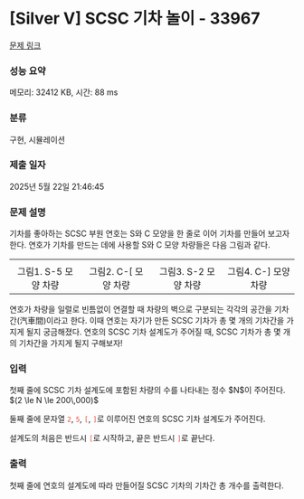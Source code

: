 # [Silver V] SCSC 기차 놀이 - 33967 

[문제 링크](https://www.acmicpc.net/problem/33967) 

### 성능 요약

메모리: 32412 KB, 시간: 88 ms

### 분류

구현, 시뮬레이션

### 제출 일자

2025년 5월 22일 21:46:45

### 문제 설명

<p>기차를 좋아하는 SCSC 부원 연호는 S와 C 모양을 한 줄로 이어 기차를 만들어 보고자 한다. 연호가 기차를 만드는 데에 사용할 S와 C 모양 차량들은 다음 그림과 같다.</p>

<table class="table table-bordered">
	<tbody>
		<tr>
			<td style="text-align: center;"><img alt="" src="https://upload.acmicpc.net/7baf692e-0143-4932-8a0e-429d2ee87902/-/preview/"></td>
			<td style="text-align: center;"><img alt="" src="https://upload.acmicpc.net/88010666-2324-4546-a197-dc52812b341c/-/preview/"></td>
			<td style="text-align: center;"><img alt="" src="https://upload.acmicpc.net/4270bd15-822d-4e55-8139-d113542138d4/-/preview/"></td>
			<td style="text-align: center;"><img alt="" src="https://upload.acmicpc.net/55c222a0-eeb3-4ecb-989a-9e70f953a1f6/-/preview/"></td>
		</tr>
		<tr>
			<td style="text-align: center;">그림1. S-5 모양 차량</td>
			<td style="text-align: center;">그림2. C-[ 모양 차량</td>
			<td style="text-align: center;">그림3. S-2 모양 차량</td>
			<td style="text-align: center;">그림4. C-] 모양 차량</td>
		</tr>
	</tbody>
</table>

<p>연호가 차량을 일렬로 빈틈없이 연결할 때 차량의 벽으로 구분되는 각각의 공간을 기차간(汽車間)이라고 한다. 이때 연호는 자기가 만든 SCSC 기차가 총 몇 개의 기차간을 가지게 될지 궁금해졌다. 연호의 SCSC 기차 설계도가 주어질 때, SCSC 기차가 총 몇 개의 기차간을 가지게 될지 구해보자!</p>

### 입력 

 <p>첫째 줄에 SCSC 기차 설계도에 포함된 차량의 수를 나타내는 정수 $N$이 주어진다. $(2 \le N \le 200\,000)$</p>

<p>둘째 줄에 문자열 <span style="color:#e74c3c;"><code>2</code></span>,<span style="color:#e74c3c;"> <code>5</code></span>, <span style="color:#e74c3c;"><code>[</code></span>, <span style="color:#e74c3c;"><code>]</code></span>로 이루어진 연호의 SCSC 기차 설계도가 주어진다.</p>

<p>설계도의 처음은 반드시 <span style="color:#e74c3c;"><code>[</code></span>로 시작하고, 끝은 반드시 <span style="color:#e74c3c;"><code>]</code></span>로 끝난다.</p>

### 출력 

 <p>첫째 줄에 연호의 설계도에 따라 만들어질 SCSC 기차의 기차간 총 개수를 출력한다.</p>

